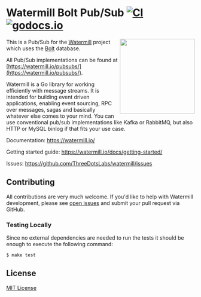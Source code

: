 # Watermill Bolt Pub/Sub [![CI](https://github.com/boreq/watermill-bolt/workflows/CI/badge.svg)][actions] [![godocs.io](http://godocs.io/github.com/pkg/errors?status.svg)][godoc]
<img align="right" width="200" src="https://threedots.tech/watermill-io/watermill-logo.png">

This is a Pub/Sub for the [Watermill][watermill] project which uses the [Bolt][bolt] database.

All Pub/Sub implementations can be found at [https://watermill.io/pubsubs/](https://watermill.io/pubsubs/).

Watermill is a Go library for working efficiently with message streams. It is intended
for building event driven applications, enabling event sourcing, RPC over messages,
sagas and basically whatever else comes to your mind. You can use conventional pub/sub
implementations like Kafka or RabbitMQ, but also HTTP or MySQL binlog if that fits your use case.

Documentation: https://watermill.io/

Getting started guide: https://watermill.io/docs/getting-started/

Issues: https://github.com/ThreeDotsLabs/watermill/issues

## Contributing

All contributions are very much welcome. If you'd like to help with Watermill development,
please see [open issues](https://github.com/ThreeDotsLabs/watermill/issues?utf8=%E2%9C%93&q=is%3Aissue+is%3Aopen+)
and submit your pull request via GitHub.

### Testing Locally

Since no external dependencies are needed to run the tests it should be enough
to execute the following command:

```
$ make test
```

## License

[MIT License](./LICENSE)


[watermill]: https://watermill.io/
[bolt]: https://github.com/etcd-io/bbolt
[actions]: https://github.com/boreq/watermill-bolt/actions
[godoc]: http://godocs.io/github.com/boreq/watermill-bolt
